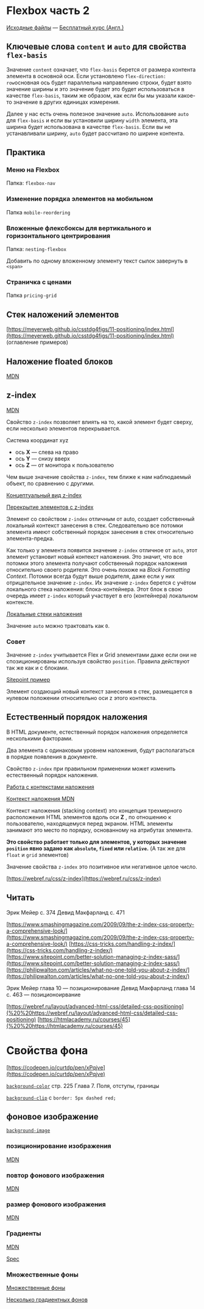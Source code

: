 # Flexbox часть 2

[Исходные файлы](https://github.com/wesbos/What-The-Flexbox) — [Бесплатный курс (Англ.)](https://flexbox.io)

## Ключевые слова `content` и `auto` для свойства `flex-basis`

Значение `content` означает, что `flex-basis` берется от размера контента элемента в основной оси. Если установлено `flex-direction: row`основная ось будет параллельна направлению строки, будет взято значение ширины и  это значение будет это будет использоваться в качестве `flex-basis`, таким же образом, как если бы мы указали какое-то значение в других единицах измерения.

Далее у нас есть очень полезное значение `auto`. Использование `auto` для `flex-basis` и если вы установили ширину `width` элемента, эта ширина будет использована в качестве `flex-basis`. Если вы не устанавливали ширину,  `auto` будет рассчитано по ширине контента.

## Практика

### Меню на Flexbox

Папка: `flexbox-nav`

### Изменение порядка элементов на мобильном

Папка `mobile-reordering`

### Вложенные флексбоксы для вертикального и горизонтального центрирования

Папка: `nesting-flexbox`

Добавить по одному вложенному элементу текст сылок завернуть в `<span>`

### Страничка с ценами

Папка `pricing-grid`

## Стек наложений элементов

[https://meyerweb.github.io/csstdg4figs/11-positioning/index.html](https://meyerweb.github.io/csstdg4figs/11-positioning/index.html) (оглавление примеров)

## Наложение floated блоков

[MDN](https://developer.mozilla.org/en-US/docs/Web/CSS/CSS_Positioning/Understanding_z_index/Stacking_and_float)

## z-index

[MDN](https://developer.mozilla.org/ru/docs/Web/Guide/CSS/Understanding_z_index)

Свойство `z-index` позволяет влиять на то, какой элемент будет сверху, если несколько элементов перекрывается.

Система координат xyz

- ось **X** — слева на право
- ось **Y** — снизу вверх
- ось **Z** — от монитора к пользователю

Чем выше значение свойства `z-index`, тем ближе к нам наблюдаемый объект, по сравнению с другими.

[Концептуальный вид z-index](https://meyerweb.github.io/csstdg4figs/11-positioning/z-index-conceptual-view.html)

[Перекрытие элементов с z-index](https://meyerweb.github.io/csstdg4figs/11-positioning/z-index-elements-overlap.html)

Элемент со свойством `z-index` отличным от auto, создает собственный локальный контекст занесения в стек. Следовательно все потомки элемента имеют собственный порядок занесения в стек относительно элемента-предка.

Как только у элемента появится значение `z-index` отличное от `auto`, этот элемент установит новый контекст наложения. Это значит, что все потомки этого элемента получают собственный порядок наложения относительно своего родителя. Это очень похоже на _Block Formatting Context_. Потомки всегда будут выше родителя, даже если у них отрицательное значение `z-index`. Их значение `z-index` берется с учётом локального стека наложения: блока-контейнера. Этот блок в свою очередь имеет `z-index` который участвует в его (контейнера) локальном контексте.

[Локальные стеки наложения](https://meyerweb.github.io/csstdg4figs/11-positioning/z-index-local-stacking-contexts.html)

Значение `auto` можно трактовать как `0`.

### Совет

Значение `z-index` учитывается Flex и Grid элементами даже если они не спозиционированы используя свойство `position`. Правила действуют так же как и с блоками.

[Sitepoint пример](https://www.sitepoint.com/quick-tip-how-z-index-and-auto-margins-work-in-flexbox/)

Элемент создающий новый контекст занесения в стек, размещается в нулевом положении относительно оси z этого контекста.

## Естественный порядок наложения

В HTML документе, естественный порядок наложения определяется несколькими факторами.

Два элемента с одинаковым уровнем наложения, будут располагаться в порядке появления в документе.

Свойство `z-index` при правильном применении может изменить естественный порядок наложения.

[Работа с контекстами наложения](https://tiffanybbrown.com/2015/09/css-stacking-contexts-wtf/)

[Контекст наложения MDN](https://developer.mozilla.org/ru/docs/Web/CSS/CSS_Positioning/Understanding_z_index/The_stacking_context)

Контекст наложения (stacking context) это концепция трехмерного расположения HTML элементов вдоль оси **Z** , по отношению к пользователю, находящемуся перед экраном.  HTML элементы занимают это место по порядку, основанному на атрибутах элемента.

**Это свойство работает только для элементов, у которых значение `position` явно задано как `absolute`, `fixed` или `relative`.** (А так же для `float` и `grid` элементов)

Значение свойства `z-index` это позитивное или негативное целое число.

[https://webref.ru/css/z-index](https://webref.ru/css/z-index)

## Читать

  Эрик Мейер с. 374
  Девид Макфарланд с. 471

[https://www.smashingmagazine.com/2009/09/the-z-index-css-property-a-comprehensive-look/](https://www.smashingmagazine.com/2009/09/the-z-index-css-property-a-comprehensive-look/)
[https://css-tricks.com/handling-z-index/](https://css-tricks.com/handling-z-index/)
[https://www.sitepoint.com/better-solution-managing-z-index-sass/](https://www.sitepoint.com/better-solution-managing-z-index-sass/)
[https://philipwalton.com/articles/what-no-one-told-you-about-z-index/](https://philipwalton.com/articles/what-no-one-told-you-about-z-index/)

  Эрик Мейер глава 10 — позиционирование
  Девид Макфарланд  глава 14 с. 463 — позиционоирвание

[https://webref.ru/layout/advanced-html-css/detailed-css-positioning](%20%20https://webref.ru/layout/advanced-html-css/detailed-css-positioning)
[https://htmlacademy.ru/courses/45](%20%20https://htmlacademy.ru/courses/45)

# Свойства фона

[https://codepen.io/curtdp/pen/xPqjve](https://codepen.io/curtdp/pen/xPqjve)

[`background-color`](https://developer.mozilla.org/ru/docs/Web/CSS/background-color) стр. 225 Глава 7. Поля, отступы, границы

[`background-clip`](https://developer.mozilla.org/ru/docs/Web/CSS/background-clip) c `border: 5px dashed red;`

## фоновое изображение

[`background-image`](https://developer.mozilla.org/ru/docs/Web/CSS/background-image)

### позиционирование изображения

[MDN](https://developer.mozilla.org/en-US/docs/Web/CSS/background-position)

### повтор фонового изображения

[MDN](https://developer.mozilla.org/ru/docs/Web/CSS/background-repeat)

### размер фонового изображения

[MDN](https://developer.mozilla.org/en-US/docs/Web/CSS/background-size)

### Градиенты

[MDN](https://developer.mozilla.org/en-US/docs/Web/CSS/linear-gradient)

[Spec](https://drafts.csswg.org/css-images-3/#gradients)

### Множественные фоны

[Множественные фоны](https://developer.mozilla.org/ru/docs/Web/CSS/CSS_Background_and_Borders/%D0%9C%D0%BD%D0%BE%D0%B6%D0%B5%D1%81%D1%82%D0%B2%D0%B5%D0%BD%D0%BD%D1%8B%D0%B5_%D1%84%D0%BE%D0%BD%D1%8B)

[Несколько градиентных фонов](https://codepen.io/curtdp/pen/XzMYVL)